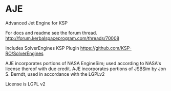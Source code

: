 AJE
===

Advanced Jet Engine for KSP

For docs and readme see the forum thread.
http://forum.kerbalspaceprogram.com/threads/70008

Includes SolverEngines KSP Plugin
https://github.com/KSP-RO/SolverEngines

AJE incorporates portions of NASA EngineSim; used according to NASA's license thereof with due credit.
AJE incorporates portions of JSBSim by  Jon S. Berndt, used in accordance with the LGPLv2

License is LGPL v2
